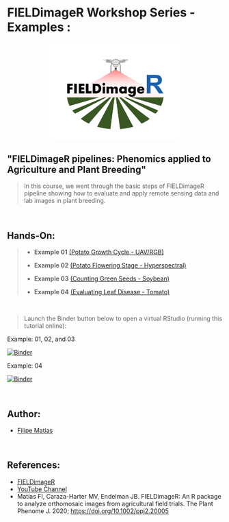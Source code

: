 # FIELDimageR Workshop Series - Examples : 

<p align="center">
<a href="https://github.com/OpenDroneMap/FIELDimageR"><img src="https://raw.githubusercontent.com/filipematias23/images/master/readme/FIELDimageR.jpg" width=60% height=60% title="Watch the video"></a>
</p>

## "FIELDimageR pipelines: Phenomics applied to Agriculture and Plant Breeding"

> In this course, we went through the basic steps of FIELDimageR pipeline showing how to evaluate and apply remote sensing data and lab images in plant breeding. 

<br />

## Hands-On:

> * **Example 01** [(Potato Growth Cycle - UAV/RGB)](https://filipematias23.github.io/FIELDimageR-Workshop-11/#example-01)
> 
> * **Example 02** [(Potato Flowering Stage - Hyperspectral)](https://filipematias23.github.io/FIELDimageR-Workshop-11/#example-02)
> 
> * **Example 03** [(Counting Green Seeds - Soybean)](https://filipematias23.github.io/FIELDimageR-Workshop-11/#example-03)
> 
> * **Example 04** [(Evaluating Leaf Disease - Tomato)](https://filipematias23.github.io/FIELDimageR-Workshop-6/#example-02)

<br />

> Launch the Binder button below to open a virtual RStudio (running this tutorial online):

Example: 01, 02, and 03

[![Binder](https://mybinder.org/badge_logo.svg)](https://mybinder.org/v2/gh/filipematias23/FIELDimageR-Workshop-11.git/master?urlpath=rstudio)

Example: 04

[![Binder](https://mybinder.org/badge_logo.svg)](https://mybinder.org/v2/gh/filipematias23/FIELDimageR-Workshop-Examples.git/master?urlpath=rstudio)

<br />

## Author: 
* [Filipe Matias](https://github.com/filipematias23)

<br />

## References:
* [FIELDimageR](https://github.com/OpenDroneMap/FIELDimageR)
* [YouTube Channel](https://www.youtube.com/channel/UCeOLCtHrnh2tOosDdRobe8g?view_as=subscriber)
* Matias FI, Caraza-Harter MV, Endelman JB. FIELDimageR: An R package to analyze orthomosaic images from agricultural field trials. The Plant Phenome J. 2020; https://doi.org/10.1002/ppj2.20005


